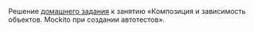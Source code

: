 Решение [домашнего задания](https://github.com/netology-code/javaqa-homeworks/tree/master/dependency) к занятию «Композиция и зависимость объектов. Mockito при создании автотестов».
